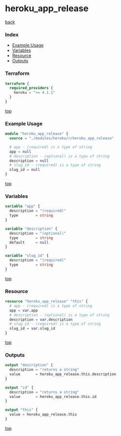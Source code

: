 # heroku_app_release

[back](../heroku.md)

### Index

- [Example Usage](#example-usage)
- [Variables](#variables)
- [Resource](#resource)
- [Outputs](#outputs)

### Terraform

```terraform
terraform {
  required_providers {
    heroku = ">= 4.1.1"
  }
}
```

[top](#index)

### Example Usage

```terraform
module "heroku_app_release" {
  source = "./modules/heroku/r/heroku_app_release"

  # app - (required) is a type of string
  app = null
  # description - (optional) is a type of string
  description = null
  # slug_id - (required) is a type of string
  slug_id = null
}
```

[top](#index)

### Variables

```terraform
variable "app" {
  description = "(required)"
  type        = string
}

variable "description" {
  description = "(optional)"
  type        = string
  default     = null
}

variable "slug_id" {
  description = "(required)"
  type        = string
}
```

[top](#index)

### Resource

```terraform
resource "heroku_app_release" "this" {
  # app - (required) is a type of string
  app = var.app
  # description - (optional) is a type of string
  description = var.description
  # slug_id - (required) is a type of string
  slug_id = var.slug_id
}
```

[top](#index)

### Outputs

```terraform
output "description" {
  description = "returns a string"
  value       = heroku_app_release.this.description
}

output "id" {
  description = "returns a string"
  value       = heroku_app_release.this.id
}

output "this" {
  value = heroku_app_release.this
}
```

[top](#index)